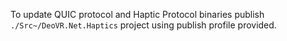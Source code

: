 To update QUIC protocol and Haptic Protocol binaries publish `./Src~/DeoVR.Net.Haptics` project using publish profile provided.